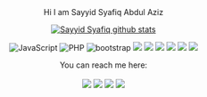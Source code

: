 <div align="center">
  Hi  I am Sayyid Syafiq Abdul Aziz 


[![Sayyid Syafiq github stats](https://github-readme-stats.vercel.app/api?username=sayyidazizii&theme=nord&show_icons=true)](https://github.com/sayyidzizii)

![JavaScript](https://img.shields.io/badge/javascript-%23323330.svg?style=for-the-badge&logo=javascript&logoColor=%23F7DF1E)
![PHP](https://img.shields.io/badge/php-%23777BB4.svg?style=for-the-badge&logo=php&logoColor=white)
![bootstrap](https://img.shields.io/badge/bootstrap-7900FF.svg?style=for-the-badge&logo=Bootstrap&logoColor=white)
![](https://img.shields.io/badge/C%23-blue.svg?style=for-the-badge&logo=CSharp&logoColor=white) 
![](https://img.shields.io/badge/Laravel-red.svg?style=for-the-badge&logo=Laravel&logoColor=white) 
![](https://img.shields.io/badge/Codeigniter-orange.svg?style=for-the-badge&logo=Codeigniter&logoColor=white) 
![](https://img.shields.io/badge/Mysql-yellow.svg?style=for-the-badge&logo=Mysql&logoColor=white) 
![](https://img.shields.io/badge/Postgresql-blue.svg?style=for-the-badge&logo=Postgresql&logoColor=white) 
![](https://img.shields.io/badge/SqlServer-red.svg?style=for-the-badge&logo=SqlServer&logoColor=white)

You can reach me here:<br><br>
<a href="mailto:sayyidayafiq234@gmail.com" style="text-decoration: none;">
<img src="https://img.shields.io/badge/email%20me%20here-%23EA4335?&style=for-the-badge&logo=gmail&logoColor=white"/>
</a>
<a href="https://t.me/SayyidAzizyz" style="text-decoration: none;">
<img src="https://img.shields.io/badge/telegram-%2326A5E4?&style=for-the-badge&logo=telegram&logoColor=white"/>
</a>
<a href="https://twitter.com/SayyidSyafiq234" style="text-decoration: none;">
<img src="https://img.shields.io/badge/twitter-%231DA1F2?&style=for-the-badge&logo=twitter&logoColor=white"/>
</a>
<a href="https://instagram.com/sayyidazizii" style="text-decoration: none;">
<img src="https://img.shields.io/badge/instagram-%23E4405F?&style=for-the-badge&logo=instagram&logoColor=white"/>
</a>
</div>
